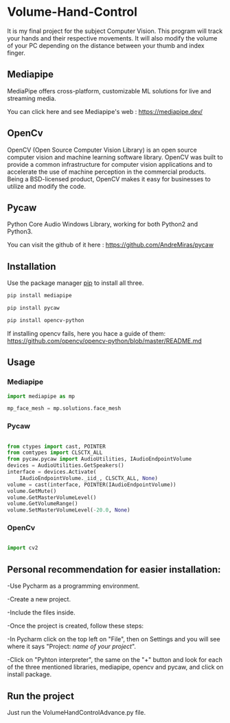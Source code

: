 # Volume-Hand-Control
It is my final project for the subject Computer Vision. This program will track your hands and their respective movements. It will also modify the volume of your PC depending on the distance between your thumb and index finger.

## Mediapipe

MediaPipe offers cross-platform, customizable ML solutions for live and streaming media.

You can click here and see Mediapipe's web : https://mediapipe.dev/

## OpenCv

OpenCV (Open Source Computer Vision Library) is an open source computer vision and machine learning software library. OpenCV was built to provide a common infrastructure for computer vision applications and to accelerate the use of machine perception in the commercial products. Being a BSD-licensed product, OpenCV makes it easy for businesses to utilize and modify the code.

## Pycaw

Python Core Audio Windows Library, working for both Python2 and Python3.

You can visit the github of it here : https://github.com/AndreMiras/pycaw

## Installation

Use the package manager [pip](https://pip.pypa.io/en/stable/) to install all three.

```bash
pip install mediapipe

pip install pycaw

pip install opencv-python
```

If installing opencv fails, here you hace a guide of them: https://github.com/opencv/opencv-python/blob/master/README.md

## Usage 
### Mediapipe

```python
import mediapipe as mp

mp_face_mesh = mp.solutions.face_mesh

```

### Pycaw

```python

from ctypes import cast, POINTER
from comtypes import CLSCTX_ALL
from pycaw.pycaw import AudioUtilities, IAudioEndpointVolume
devices = AudioUtilities.GetSpeakers()
interface = devices.Activate(
    IAudioEndpointVolume._iid_, CLSCTX_ALL, None)
volume = cast(interface, POINTER(IAudioEndpointVolume))
volume.GetMute()
volume.GetMasterVolumeLevel()
volume.GetVolumeRange()
volume.SetMasterVolumeLevel(-20.0, None)

```

### OpenCv

```python

import cv2

```

## Personal recommendation for easier installation:

-Use Pycharm as a programming environment.

-Create a new project.

-Include the files inside.

-Once the project is created, follow these steps:

-In Pycharm click on the top left on "File", then on Settings and you will see where it says "Project: *name of your project*".

-Click on "Pyhton interpreter", the same on the "+" button and look for each of the three mentioned libraries, mediapipe, opencv and pycaw, and click on install package.


## Run the project

Just run the VolumeHandControlAdvance.py file.
